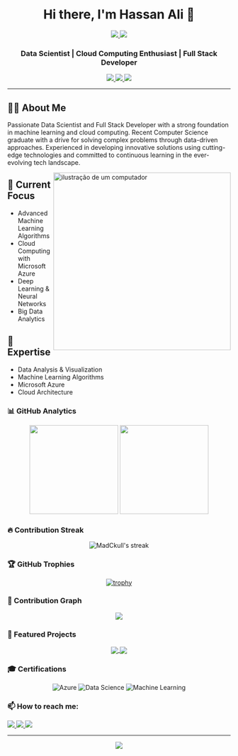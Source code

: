 <div align="center">
  
# Hi there, I'm Hassan Ali 👋

<p align="center">
  <a href="mailto:MadCkull@gmail.com">
    <img src="https://komarev.com/ghpvc/?username=MadCkull&label=Profile%20views&color=000006&style=flat" />
  </a>
  <a href="https://www.linkedin.com/in/your-profile/">
    <img src="https://img.shields.io/github/followers/MadCkull?label=Follow&style=social" />
  </a>
</p>

### Data Scientist | Cloud Computing Enthusiast | Full Stack Developer

<p align="center">
  <a href="mailto:MadCkull@gmail.com">
    <img src="https://img.shields.io/badge/Gmail-D14836?style=for-the-badge&logo=gmail&logoColor=white" />
  </a>
  <a href="https://www.linkedin.com/in/your-profile/">
    <img src="https://img.shields.io/badge/LinkedIn-0077B5?style=for-the-badge&logo=linkedin&logoColor=white" />
  </a>
  <a href="https://your-portfolio.com">
    <img src="https://img.shields.io/badge/Portfolio-FF6F61?style=for-the-badge&logo=About.me&logoColor=white" />
  </a>
</p>

---

</div>

## 👨‍💻 About Me

Passionate Data Scientist and Full Stack Developer with a strong foundation in machine learning and cloud computing. Recent Computer Science graduate with a drive for solving complex problems through data-driven approaches. Experienced in developing innovative solutions using cutting-edge technologies and committed to continuous learning in the ever-evolving tech landscape.

<img src="https://raw.githubusercontent.com/MicaelliMedeiros/micaellimedeiros/master/image/computer-illustration.png" alt="ilustração de um computador" min-width="400px" max-width="400px" width="400px" align="right">

## 🔭 Current Focus

- Advanced Machine Learning Algorithms
- Cloud Computing with Microsoft Azure
- Deep Learning & Neural Networks
- Big Data Analytics

## 🎯 Expertise

- Data Analysis & Visualization
- Machine Learning Algorithms
- Microsoft Azure
- Cloud Architecture

### 📊 GitHub Analytics

<div align="center">
  <img height="200em" src="https://github-readme-stats.vercel.app/api?username=MadCkull&show=reviews&show_icons=true&theme=tokyonight&include_all_commits=true&count_private=true"/>
  <img height="200em" src="https://github-readme-stats.vercel.app/api/top-langs/?username=MadCkull&layout=compact&langs_count=8&theme=tokyonight"/>
</div>

### 🔥 Contribution Streak

<div align="center">
  <img src="https://github-readme-streak-stats.herokuapp.com/?user=MadCkull&theme=tokyonight" alt="MadCkull's streak"/>
</div>

### 🏆 GitHub Trophies

<div align="center">

[![trophy](https://github-profile-trophy.vercel.app/?username=MadCkull&theme=darkhub&no-frame=true&row=1&column=7)](https://github.com/ryo-ma/github-profile-trophy)

</div>

### 🐍 Contribution Graph

<div align="center">
  <img src="https://github.com/MadCkull/MadCkull/blob/output/github-contribution-grid-snake.svg" />
</div>

### 📌 Featured Projects

<div align="center">
  <a href="https://github.com/MadCkull/MadEye">
    <img align="center" src="https://github-readme-stats.vercel.app/api/pin/?username=MadCkull&repo=MadEye&theme=tokyonight" />
  </a>
  <a href="https://github.com/MadCkull/WSAppBak">
    <img align="center" src="https://github-readme-stats.vercel.app/api/pin/?username=MadCkull&repo=WSAppBak&theme=tokyonight" />
  </a>
</div>

### 🎓 Certifications

<div align="center">
  
![Azure](https://img.shields.io/badge/Microsoft_Azure-0089D6?style=for-the-badge&logo=microsoft-azure&logoColor=white)
![Data Science](https://img.shields.io/badge/Data_Science-0089D6?style=for-the-badge&logo=microsoft-azure&logoColor=white)
![Machine Learning](https://img.shields.io/badge/Machine_Learning-9933CC?style=for-the-badge&logo=microsoft-azure&logoColor=white)

</div>

### 📫 How to reach me:

<div align="left">
  <a href="https://discord.gg/your-discord">
    <img src="https://img.shields.io/badge/Discord-7289DA?style=for-the-badge&logo=discord&logoColor=white" />
  </a>
  <a href="https://twitter.com/your-twitter">
    <img src="https://img.shields.io/badge/Twitter-1DA1F2?style=for-the-badge&logo=twitter&logoColor=white" />
  </a>
  <a href="https://github.com/MadCkull">
    <img src="https://img.shields.io/badge/GitHub-100000?style=for-the-badge&logo=github&logoColor=white" />
  </a>
</div>

---

<div align="center">
  <img src="https://quotes-github-readme.vercel.app/api?type=horizontal&theme=tokyonight" />
</div>
